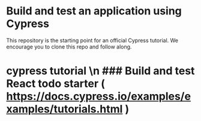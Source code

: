 # Build and test an application using Cypress

This repository is the starting point for an official Cypress tutorial. We encourage you to clone this repo and follow along.
# cypress tutorial \n ### Build and test React todo starter ( https://docs.cypress.io/examples/examples/tutorials.html )

